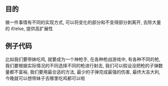 ## 目的

做一件事情有不同的实现方式, 可以将变化的部分和不变得部分剥离开, 去除大量的 if/else, 提供高扩展性

## 例子代码

比如我们要带妹吃鸡, 就要成为一个神枪手, 在各种枪战游戏中, 有各种不同的枪, 我们要根据实际情况的不同选择不同的枪进行射击, 我们可以假设没把枪的子弹数量都不富裕, 我们要用最合适的方法, 最少的子弹完成最强的伤害, 最终大吉大利, 今晚就可以想带妹子去哪里吃鸡都可以啦



